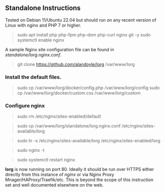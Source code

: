 ## Standalone Instructions

Tested on Debian 11/Ubuntu 22.04 but should run on any recent version of Linux with nginx and PHP 7 or higher.

> sudo apt install php php-fpm php-dom php-curl nginx git -y
> sudo systemctl enable nginx

A sample Nginx site configuration file can be found in *standalone/lorg.nginx.conf*.

> git clone https://github.com/alandoyle/lorg /var/www/lorg

### Install the default files.

> sudo cp /var/www/lorg/docker/config.php /var/www/lorg/config
> sudo cp /var/www/lorg/docker/custom.css /var/www/lorg/custom

### Configure nginx

> sudo rm /etc/nginx/sites-enabled/default

> sudo cp /var/www/lorg/standalone/lorg.nginx.conf /etc/nginx/sites-available/lorg

> sudo ln -s /etc/nginx/sites-available/lorg /etc/nginx/sites-enabled/lorg

> sudo nginx -t

> sudo systemctl restart nginx

**lorg** is now running on port 80. Ideally it should be run over HTTPS either directly from this instance of *nginx* or via Nginx Proxy Mnager/HAProxy/Traefik/etc. This is beyond the scope of this instruction set and well documented elsewhere on the web.
